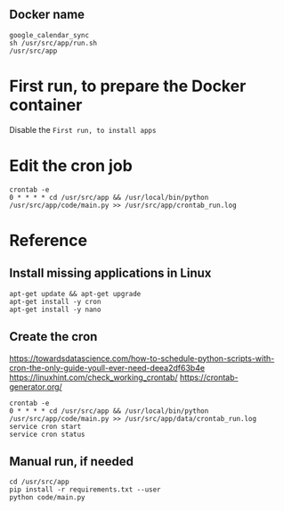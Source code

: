 ## Docker name
```
google_calendar_sync
sh /usr/src/app/run.sh
/usr/src/app
```

# First run, to prepare the Docker container
Disable the `First run, to install apps`

# Edit the cron job
```console
crontab -e
0 * * * * cd /usr/src/app && /usr/local/bin/python /usr/src/app/code/main.py >> /usr/src/app/crontab_run.log
```

# Reference
## Install missing applications in Linux
```console
apt-get update && apt-get upgrade
apt-get install -y cron
apt-get install -y nano
```

## Create the cron
https://towardsdatascience.com/how-to-schedule-python-scripts-with-cron-the-only-guide-youll-ever-need-deea2df63b4e
https://linuxhint.com/check_working_crontab/
https://crontab-generator.org/

```console
crontab -e
0 * * * * cd /usr/src/app && /usr/local/bin/python /usr/src/app/code/main.py >> /usr/src/app/data/crontab_run.log
service cron start
service cron status
```

## Manual run, if needed
```console
cd /usr/src/app
pip install -r requirements.txt --user
python code/main.py
```
